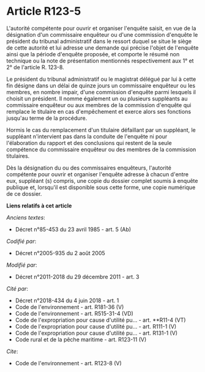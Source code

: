 # Article R123-5

L'autorité compétente pour ouvrir et organiser l'enquête saisit, en vue de la désignation d'un commissaire enquêteur ou d'une
commission d'enquête le président du tribunal administratif dans le ressort duquel se situe le siège de cette autorité et lui
adresse une demande qui précise l'objet de l'enquête ainsi que la période d'enquête proposée, et comporte le résumé non
technique ou la note de présentation mentionnés respectivement aux 1° et 2° de l'article R. 123-8.

Le président du tribunal administratif ou le magistrat délégué par lui à cette fin désigne dans un délai de quinze jours un
commissaire enquêteur ou les membres, en nombre impair, d'une commission d'enquête parmi lesquels il choisit un président. Il
nomme également un ou plusieurs suppléants au commissaire enquêteur ou aux membres de la commission d'enquête qui remplace le
titulaire en cas d'empêchement et exerce alors ses fonctions jusqu'au terme de la procédure.

Hormis le cas du remplacement d'un titulaire défaillant par un suppléant, le suppléant n'intervient pas dans la conduite de
l'enquête ni pour l'élaboration du rapport et des conclusions qui restent de la seule compétence du commissaire enquêteur ou
des membres de la commission titulaires.

Dès la désignation du ou des commissaires enquêteurs, l'autorité compétente pour ouvrir et organiser l'enquête adresse à
chacun d'entre eux, suppléant (s) compris, une copie du dossier complet soumis à enquête publique et, lorsqu'il est
disponible sous cette forme, une copie numérique de ce dossier.

**Liens relatifs à cet article**

_Anciens textes_:

  - Décret n°85-453 du 23 avril 1985 - art. 5 (Ab)

_Codifié par_:

  - Décret n°2005-935 du 2 août 2005

_Modifié par_:

  - Décret n°2011-2018 du 29 décembre 2011 - art. 3

_Cité par_:

  - Décret n°2018-434 du 4 juin 2018 - art. 1
  - Code de l'environnement - art. R181-36 (V)
  - Code de l'environnement - art. R515-31-4 (VD)
  - Code de l'expropriation pour cause d'utilité pu... - art. **R11-4 (VT)
  - Code de l'expropriation pour cause d'utilité pu... - art. R111-1 (V)
  - Code de l'expropriation pour cause d'utilité pu... - art. R131-1 (V)
  - Code rural et de la pêche maritime - art. R123-11 (V)

_Cite_:

  - Code de l'environnement - art. R123-8 (V)

